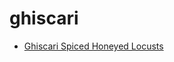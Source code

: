 # ghiscari

 * [Ghiscari Spiced Honeyed Locusts](../index/g/ghiscari-spiced-honeyed-locusts-395309.json)
